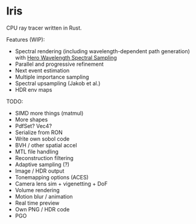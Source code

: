 # Iris

CPU ray tracer written in Rust.

Features (WIP):
* Spectral rendering (including wavelength-dependent path generation) with [Hero Wavelength Spectral Sampling](https://cgg.mff.cuni.cz/~wilkie/Website/EGSR_14_files/WNDWH14HWSS.pdf)
* Parallel and progressive refinement
* Next event estimation
* Multiple importance sampling
* Spectral upsampling (Jakob et al.)
* HDR env maps

TODO:
* SIMD more things (matmul)
* More shapes
* PdfSet? Vec4?
* Serialize from RON
* Write own sobol code
* BVH / other spatial accel
* MTL file handling
* Reconstruction filtering
* Adaptive sampling (?)
* Image / HDR output
* Tonemapping options (ACES)
* Camera lens sim + vigenetting + DoF
* Volume rendering
* Motion blur / animation
* Real time preview
* Own PNG / HDR code
* PGO

